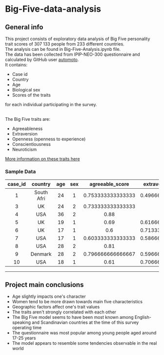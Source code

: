 # Big-Five-data-analysis
## General info
This project consists of exploratory data analysis of Big Five personality trait scores of 307 133 people from 233 different countries.
<br>The analysis can be found in Big-Five-Analysis.ipynb file.
<br>The data has been collected from IPIP-NEO-300 questionnaire and calculated by GitHub user [automoto](https://github.com/automoto).
<br>It contains:
- Case id
- Country
- Age
- Biological sex
- Scores of the traits

for each individual participating in the survey.

<br>The Big Five traits are:
- Agreeableness
- Extraversion
- Openness (openness to experience)
- Conscientiousness
- Neuroticism

[More information on these traits here](https://en.wikipedia.org/wiki/Big_Five_personality_traits#Descriptions_of_the_particular_personality_traits)

### Sample Data

**case\_id**|**country**|**age**|**sex**|**agreeable\_score**|**extraversion\_score**|**openness\_score**|**conscientiousness\_score**|**neuroticism\_score**
:-----:|:-----:|:-----:|:-----:|:-----:|:-----:|:-----:|:-----:|:-----:
1|South Afri|24|1|0.753333333333333|0.496666666666667|0.803333333333333|0.886666666666667|0.426666666666667
3|UK|24|2|0.733333333333333|0.68|0.786666666666667|0.746666666666667|0.59
4|USA|36|2|0.88|0.77|0.86|0.896666666666667|0.296666666666667
5|UK|19|1|0.69|0.616666666666667|0.716666666666667|0.636666666666667|0.563333333333333
6|UK|17|1|0.6|0.713333333333333|0.646666666666667|0.633333333333333|0.513333333333333
7|USA|17|1|0.603333333333333|0.586666666666667|0.653333333333333|0.596666666666667|0.623333333333333
8|USA|28|2|0.81|0.68|0.87|0.76|0.51
9|Denmark|28|2|0.796666666666667|0.596666666666667|0.87|0.646666666666667|0.456666666666667
10|USA|18|1|0.61|0.706666666666667|0.886666666666667|0.59|0.656666666666667

***
## Project main conclusions
- Age slightly impacts one's character
- Women tend to be more drawn towards main five characteristics
- Geographic factors affect one's trait values
- The traits aren't strongly correlated with each other
- The Big Five model seems to have been most known among English-speaking and Scandinavian countries at the time of this survey operating time
- The questionnaire was most popular among young people aged around 17-25 years
- The model appears to resemble some tendencies observable in the real world 
